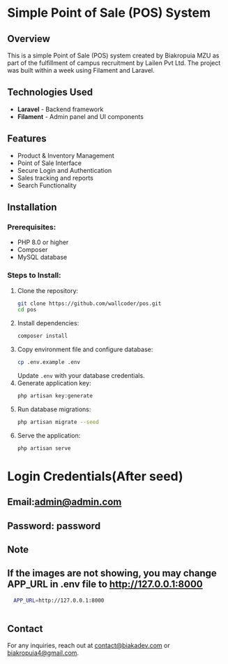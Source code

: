 # Simple Point of Sale (POS) System

## Overview
This is a simple Point of Sale (POS) system created by Biakropuia MZU as part of the fulfillment of campus recruitment by Lailen Pvt Ltd. The project was built within a week using Filament and Laravel.



## Technologies Used
- **Laravel** - Backend framework
- **Filament** - Admin panel and UI components

## Features
- Product & Inventory Management
- Point of Sale Interface
- Secure Login and Authentication
- Sales tracking and reports
- Search Functionality


## Installation
### Prerequisites:
- PHP 8.0 or higher
- Composer
- MySQL database

### Steps to Install:
1. Clone the repository:
   ```sh
   git clone https://github.com/wallcoder/pos.git
   cd pos
   ```
2. Install dependencies:
   ```sh
   composer install
   ```
3. Copy environment file and configure database:
   ```sh
   cp .env.example .env
   ```
   Update `.env` with your database credentials.
4. Generate application key:
   ```sh
   php artisan key:generate
   ```
5. Run database migrations:
   ```sh
   php artisan migrate --seed
   ```
6. Serve the application:
   ```sh
   php artisan serve
   ```
# Login Credentials(After seed)
## Email:admin@admin.com 
## Password: password

## Note
## If the images are not showing, you may change APP_URL in .env file to http://127.0.0.1:8000
 ```sh
   APP_URL=http://127.0.0.1:8000
  
   ```





## Contact
For any inquiries, reach out at contact@biakadev.com or biakropuia4@gmail.com.


